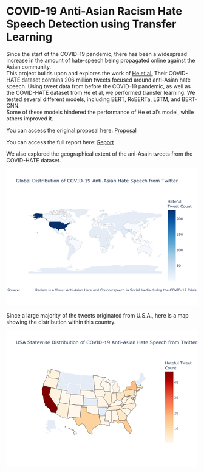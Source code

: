 # COVID-19 Anti-Asian Racism Hate Speech Detection using Transfer Learning

Since the start of the COVID-19 pandemic, there has been a widespread increase in the amount of hate-speech being propagated online against the Asian community.  
This project builds upon and explores the work of [He et al.](https://arxiv.org/abs/2005.12423) 
Their COVID-HATE dataset contains 206 million tweets focused around anti-Asian hate speech. 
Using tweet data from before the COVID-19 pandemic, as well as the COVID-HATE dataset from He et al, we performed transfer learning. 
We tested several different models, including BERT, RoBERTa, LSTM, and BERT-CNN.  
Some of these models hindered the performance of He et al’s model, while others improved it. 

You can access the original proposal here: [Proposal](docs/proposal.md)

You can access the full report here: [Report](docs/report.pdf)

We also explored the geographical extent of the ani-Asain tweets from the COVID-HATE dataset.

![global](images/world_hate_tweet.png)

Since a large majority of the tweets originated from U.S.A., here is a map showing the distribution within this country.

![usa](images/usa_hate_tweet.png)
